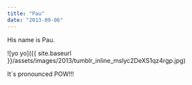 ```yaml
---
title: "Pau"
date: "2013-09-06"
---
```


His name is Pau.

![yo yo]({{ site.baseurl }}/assets/images/2013/tumblr_inline_mslyc2DeXS1qz4rgp.jpg)

It´s pronounced POW!!!
